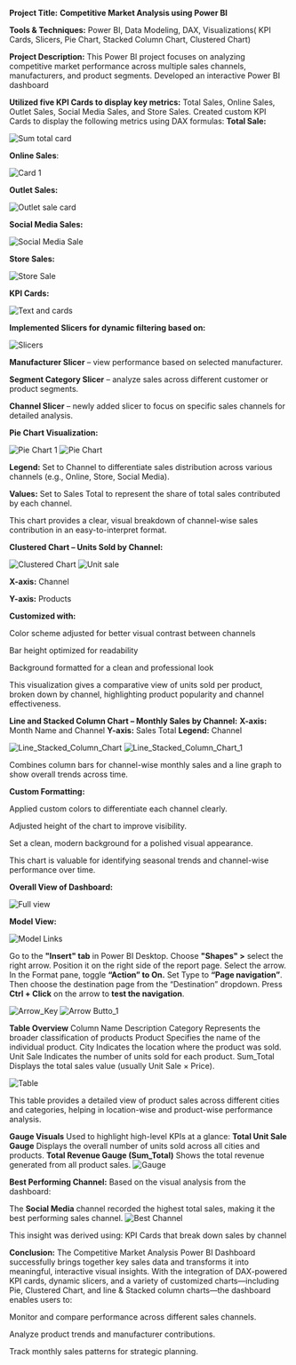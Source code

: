 **Project Title:** **Competitive Market Analysis using Power BI**

**Tools & Techniques:** Power BI, Data Modeling, DAX, Visualizations( KPI Cards, Slicers, Pie Chart, Stacked Column Chart, Clustered Chart)

**Project Description:**
This Power BI project focuses on analyzing competitive market performance across multiple sales channels, manufacturers, and product segments. Developed an interactive Power BI dashboard 

**Utilized five KPI Cards to display key metrics:** Total Sales, Online Sales, Outlet Sales, Social Media Sales, and Store Sales.
Created custom KPI Cards to display the following metrics using DAX formulas:
**Total Sale:**

 ![Sum total card](https://github.com/user-attachments/assets/760f3ffe-e3b4-45b7-84aa-0b1474eed9a8)

 **Online Sales**:
  
  ![Card 1](https://github.com/user-attachments/assets/265263ac-5af4-4b3f-a3ae-e0d85278522a)

 **Outlet Sales:**

 ![Outlet sale card](https://github.com/user-attachments/assets/ebb9b550-3ba5-4536-9b52-f0e6e40b820d)

 **Social Media Sales:**
 
 ![Social Media Sale](https://github.com/user-attachments/assets/a4051bfc-6c90-4f49-8a15-b3f0843214dd)

**Store Sales:**
 
 ![Store Sale](https://github.com/user-attachments/assets/56b09707-a82d-4d1a-8173-719a819ca8f9)

**KPI Cards:**
 
 ![Text and cards](https://github.com/user-attachments/assets/b07a3769-0fb4-4f0a-a799-895287f4abaa)

**Implemented Slicers for dynamic filtering based on:**

![Slicers](https://github.com/user-attachments/assets/b6f9c435-0a06-4d8c-9ce5-8a66e805c6bd)

**Manufacturer Slicer** – view performance based on selected manufacturer.

**Segment Category Slicer** – analyze sales across different customer or product segments.

**Channel Slicer** – newly added slicer to focus on specific sales channels for detailed analysis.

**Pie Chart Visualization:**

![Pie Chart 1](https://github.com/user-attachments/assets/b1109a38-6746-4bef-af94-1700bc61271c)
![Pie Chart](https://github.com/user-attachments/assets/542d24ea-e671-4a4d-9d10-cf95ac2e9b22)

**Legend:** Set to Channel to differentiate sales distribution across various channels (e.g., Online, Store, Social Media).

**Values:** Set to Sales Total to represent the share of total sales contributed by each channel.

This chart provides a clear, visual breakdown of channel-wise sales contribution in an easy-to-interpret format.

**Clustered Chart – Units Sold by Channel:**

![Clustered Chart](https://github.com/user-attachments/assets/22f7e659-1ac9-419c-b722-0322b2bd8bbc)
![Unit sale](https://github.com/user-attachments/assets/f9bfce50-45ed-434f-8355-0eb6d0d62d04)

**X-axis:** Channel

**Y-axis:** Products

**Customized with:**

Color scheme adjusted for better visual contrast between channels

Bar height optimized for readability

Background formatted for a clean and professional look

This visualization gives a comparative view of units sold per product, broken down by channel, highlighting product popularity and channel effectiveness.

**Line and Stacked Column Chart – Monthly Sales by Channel:**
**X-axis:** Month Name and Channel
**Y-axis:** Sales Total
**Legend:** Channel

![Line_Stacked_Column_Chart](https://github.com/user-attachments/assets/34adb739-c207-44dc-a808-c097f40c4852)
![Line_Stacked_Column_Chart_1](https://github.com/user-attachments/assets/1f286aef-7ba8-4bf2-bb4f-4e4fef593601)

Combines column bars for channel-wise monthly sales and a line graph to show overall trends across time.

**Custom Formatting:**

Applied custom colors to differentiate each channel clearly.

Adjusted height of the chart to improve visibility.

Set a clean, modern background for a polished visual appearance.

This chart is valuable for identifying seasonal trends and channel-wise performance over time.

**Overall View of Dashboard:**

![Full view](https://github.com/user-attachments/assets/36956305-3b6a-4346-a834-96c870c6cee8)

**Model View:**

![Model Links](https://github.com/user-attachments/assets/f19fe28d-409d-45dc-98bb-b8a6053d78dd) 

Go to the **"Insert" tab** in Power BI Desktop.
Choose **"Shapes" >** select the right arrow.
Position it on the right side of the report page.
Select the arrow.
In the Format pane, toggle **“Action” to On.**
Set Type to **“Page navigation”**.
Then choose the destination page from the “Destination” dropdown.
Press **Ctrl + Click** on the arrow to **test the navigation**.

![Arrow_Key](https://github.com/user-attachments/assets/05e5e3d5-6636-4095-84d8-e50d88c68b6c)
![Arrow Butto_1](https://github.com/user-attachments/assets/d6bf6b20-e49e-4378-a743-44abafd248a4)

**Table Overview**
Column Name	Description
Category	Represents the broader classification of products
Product	Specifies the name of the individual product.
City	Indicates the location where the product was sold.
Unit Sale	Indicates the number of units sold for each product.
Sum_Total	Displays the total sales value (usually Unit Sale × Price).

![Table](https://github.com/user-attachments/assets/bc719ce5-e7f1-4b9f-8527-c0c84a0ec1f3)

This table provides a detailed view of product sales across different cities and categories, helping in location-wise and product-wise performance analysis.

**Gauge Visuals**
Used to highlight high-level KPIs at a glance:
**Total Unit Sale Gauge**
Displays the overall number of units sold across all cities and products.
**Total Revenue Gauge (Sum_Total)**
Shows the total revenue generated from all product sales.
![Gauge](https://github.com/user-attachments/assets/80558b13-bc82-4e86-8b0a-320e826fda55)

**Best Performing Channel:**
Based on the visual analysis from the dashboard:

The **Social Media** channel recorded the highest total sales, making it the best performing sales channel.
![Best Channel](https://github.com/user-attachments/assets/41257979-a542-433b-982a-e5f5faeb86a1)

This insight was derived using:
KPI Cards that break down sales by channel

**Conclusion:**
The Competitive Market Analysis Power BI Dashboard successfully brings together key sales data and transforms it into meaningful, interactive visual insights. With the integration of DAX-powered KPI cards, dynamic slicers, and a variety of customized charts—including Pie, Clustered Chart, and line & Stacked column charts—the dashboard enables users to:

Monitor and compare performance across different sales channels.

Analyze product trends and manufacturer contributions.

Track monthly sales patterns for strategic planning.


